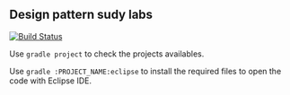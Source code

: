 ## Design pattern sudy labs

[![Build Status](https://travis-ci.org/danielpsf/java-design-patterns.svg?branch=master)](https://travis-ci.org/danielpsf/java-design-patterns)

Use `gradle project` to check the projects availables.

Use `gradle :PROJECT_NAME:eclipse` to install the required files to open the code with Eclipse IDE.
